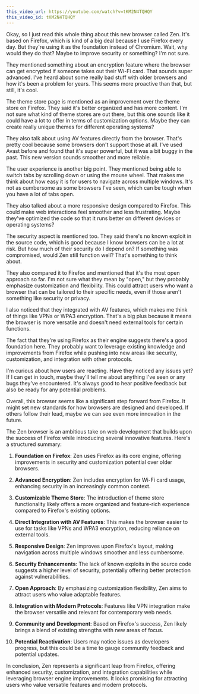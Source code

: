 ```yaml
---
this_video_url: https://youtube.com/watch?v=tKM2N4TQHQY
this_video_id: tKM2N4TQHQY
---
```

<think>
Okay, so I just read this whole thing about this new browser called Zen. It's based on Firefox, which is kind of a big deal because I use Firefox every day. But they're using it as the foundation instead of Chromium. Wait, why would they do that? Maybe to improve security or something? I'm not sure.

They mentioned something about an encryption feature where the browser can get encrypted if someone takes out their Wi-Fi card. That sounds super advanced. I've heard about some really bad stuff with older browsers and how it's been a problem for years. This seems more proactive than that, but still, it's cool.

The theme store page is mentioned as an improvement over the theme store on Firefox. They said it's better organized and has more content. I'm not sure what kind of theme stores are out there, but this one sounds like it could have a lot to offer in terms of customization options. Maybe they can create really unique themes for different operating systems?

They also talk about using AV features directly from the browser. That's pretty cool because some browsers don't support those at all. I've used Avast before and found that it's super powerful, but it was a bit buggy in the past. This new version sounds smoother and more reliable.

The user experience is another big point. They mentioned being able to switch tabs by scrolling down or using the mouse wheel. That makes me think about how easy it is for users to navigate across multiple windows. It's not as cumbersome as some browsers I've seen, which can be tough when you have a lot of tabs open.

They also talked about a more responsive design compared to Firefox. This could make web interactions feel smoother and less frustrating. Maybe they've optimized the code so that it runs better on different devices or operating systems?

The security aspect is mentioned too. They said there's no known exploit in the source code, which is good because I know browsers can be a lot at risk. But how much of their security do I depend on? If something was compromised, would Zen still function well? That's something to think about.

They also compared it to Firefox and mentioned that it's the most open approach so far. I'm not sure what they mean by "open," but they probably emphasize customization and flexibility. This could attract users who want a browser that can be tailored to their specific needs, even if those aren't something like security or privacy.

I also noticed that they integrated with AV features, which makes me think of things like VPNs or WPA3 encryption. That's a big plus because it means the browser is more versatile and doesn't need external tools for certain functions.

The fact that they're using Firefox as their engine suggests there's a good foundation here. They probably want to leverage existing knowledge and improvements from Firefox while pushing into new areas like security, customization, and integration with other protocols.

I'm curious about how users are reacting. Have they noticed any issues yet? If I can get in touch, maybe they'll tell me about anything I've seen or any bugs they've encountered. It's always good to hear positive feedback but also be ready for any potential problems.

Overall, this browser seems like a significant step forward from Firefox. It might set new standards for how browsers are designed and developed. If others follow their lead, maybe we can see even more innovation in the future.
</think>

The Zen browser is an ambitious take on web development that builds upon the success of Firefox while introducing several innovative features. Here's a structured summary:

1. **Foundation on Firefox**: Zen uses Firefox as its core engine, offering improvements in security and customization potential over older browsers.

2. **Advanced Encryption**: Zen includes encryption for Wi-Fi card usage, enhancing security in an increasingly common context.

3. **Customizable Theme Store**: The introduction of theme store functionality likely offers a more organized and feature-rich experience compared to Firefox's existing options.

4. **Direct Integration with AV Features**: This makes the browser easier to use for tasks like VPNs and WPA3 encryption, reducing reliance on external tools.

5. **Responsive Design**: Zen improves upon Firefox's layout, making navigation across multiple windows smoother and less cumbersome.

6. **Security Enhancements**: The lack of known exploits in the source code suggests a higher level of security, potentially offering better protection against vulnerabilities.

7. **Open Approach**: By emphasizing customization flexibility, Zen aims to attract users who value adaptable features.

8. **Integration with Modern Protocols**: Features like VPN integration make the browser versatile and relevant for contemporary web needs.

9. **Community and Development**: Based on Firefox's success, Zen likely brings a blend of existing strengths with new areas of focus.

10. **Potential Reactivation**: Users may notice issues as developers progress, but this could be a time to gauge community feedback and potential updates.

In conclusion, Zen represents a significant leap from Firefox, offering enhanced security, customization, and integration capabilities while leveraging browser engine improvements. It looks promising for attracting users who value versatile features and modern protocols.
